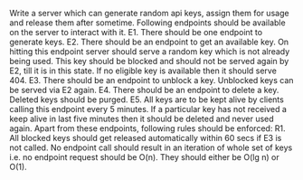 Write a server which can generate random api keys, assign them for usage and release them after sometime. Following endpoints should be available on the server to interact with it.
E1. There should be one endpoint to generate keys.
E2. There should be an endpoint to get an available key. On hitting this endpoint server should serve a random key which is not already being used. This key should be blocked and should not be served again by E2, till it is in this state. If no eligible key is available then it should serve 404.
E3. There should be an endpoint to unblock a key. Unblocked keys can be served via E2 again.
E4. There should be an endpoint to delete a key. Deleted keys should be purged.
E5. All keys are to be kept alive by clients calling this endpoint every 5 minutes. If a particular key has not received a keep alive in last five minutes then it should be deleted and never used again. 
Apart from these endpoints, following rules should be enforced:
R1. All blocked keys should get released automatically within 60 secs if E3 is not called.
No endpoint call should result in an iteration of whole set of keys i.e. no endpoint request should be O(n). They should either be O(lg n) or O(1).
